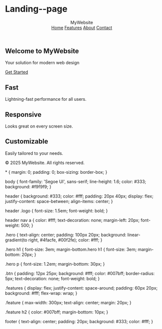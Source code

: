 # Landing--page
<!DOCTYPE html>
<html lang="en">
<head>
  <meta charset="UTF-8" />
  <meta name="viewport" content="width=device-width, initial-scale=1.0"/>
  <title>Landing Page</title>
  <link rel="stylesheet" href="style.css" />
</head>
<body>

  <header>
    <div class="logo">MyWebsite</div>
    <nav>
      <a href="#">Home</a>
      <a href="#">Features</a>
      <a href="#">About</a>
      <a href="#">Contact</a>
    </nav>
  </header>

  <section class="hero">
    <h1>Welcome to MyWebsite</h1>
    <p>Your solution for modern web design</p>
    <a href="#" class="btn">Get Started</a>
  </section>

  <section class="features">
    <div class="feature">
      <h2>Fast</h2>
      <p>Lightning-fast performance for all users.</p>
    </div>
    <div class="feature">
      <h2>Responsive</h2>
      <p>Looks great on every screen size.</p>
    </div>
    <div class="feature">
      <h2>Customizable</h2>
      <p>Easily tailored to your needs.</p>
    </div>
  </section>

  <footer>
    <p>&copy; 2025 MyWebsite. All rights reserved.</p>
  </footer>

</body>
</html>* {
  margin: 0;
  padding: 0;
  box-sizing: border-box;
}

body {
  font-family: 'Segoe UI', sans-serif;
  line-height: 1.6;
  color: #333;
  background: #f9f9f9;
}

header {
  background: #333;
  color: #fff;
  padding: 20px 40px;
  display: flex;
  justify-content: space-between;
  align-items: center;
}

header .logo {
  font-size: 1.5em;
  font-weight: bold;
}

header nav a {
  color: #fff;
  text-decoration: none;
  margin-left: 20px;
  font-weight: 500;
}

.hero {
  text-align: center;
  padding: 100px 20px;
  background: linear-gradient(to right, #4facfe, #00f2fe);
  color: #fff;
}

.hero h1 {
  font-size: 3em;
  margin-bottom.hero h1 {
  font-size: 3em;
  margin-bottom: 20px;
}

.hero p {
  font-size: 1.2em;
  margin-bottom: 30px;
}

.btn {
  padding: 12px 25px;
  background: #fff;
  color: #007bff;
  border-radius: 5px;
  text-decoration: none;
  font-weight: bold;
}

.features {
  display: flex;
  justify-content: space-around;
  padding: 60px 20px;
  background: #fff;
  flex-wrap: wrap;
}

.feature {
  max-width: 300px;
  text-align: center;
  margin: 20px;
}

.feature h2 {
  color: #007bff;
  margin-bottom: 10px;
}

footer {
  text-align: center;
  padding: 20px;
  background: #333;
  color: #fff;
}
